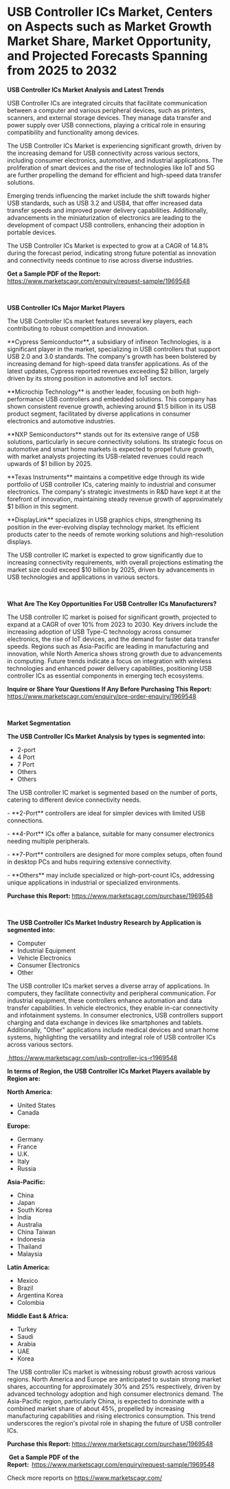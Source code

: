 <p><h1>USB Controller ICs Market, Centers on Aspects such as Market Growth Market Share, Market Opportunity, and Projected Forecasts Spanning from 2025 to 2032</h1></p><p><strong>USB Controller ICs Market Analysis and Latest Trends</strong></p>
<p><p>USB Controller ICs are integrated circuits that facilitate communication between a computer and various peripheral devices, such as printers, scanners, and external storage devices. They manage data transfer and power supply over USB connections, playing a critical role in ensuring compatibility and functionality among devices.</p><p>The USB Controller ICs Market is experiencing significant growth, driven by the increasing demand for USB connectivity across various sectors, including consumer electronics, automotive, and industrial applications. The proliferation of smart devices and the rise of technologies like IoT and 5G are further propelling the demand for efficient and high-speed data transfer solutions.</p><p>Emerging trends influencing the market include the shift towards higher USB standards, such as USB 3.2 and USB4, that offer increased data transfer speeds and improved power delivery capabilities. Additionally, advancements in the miniaturization of electronics are leading to the development of compact USB controllers, enhancing their adoption in portable devices. </p><p>The USB Controller ICs Market is expected to grow at a CAGR of 14.8% during the forecast period, indicating strong future potential as innovation and connectivity needs continue to rise across diverse industries.</p></p>
<p><strong>Get a Sample PDF of the Report:&nbsp;</strong> <a href="https://www.marketscagr.com/enquiry/request-sample/1969548?utm_campaign=2265&utm_medium=2&utm_source=Github&utm_content=ia&utm_term=13022025&utm_id=usb-controller-ics">https://www.marketscagr.com/enquiry/request-sample/1969548</a></p>
<p>&nbsp;</p>
<p><strong>USB Controller ICs Major Market Players</strong></p>
<p><p>The USB Controller ICs market features several key players, each contributing to robust competition and innovation. </p><p>**Cypress Semiconductor**, a subsidiary of infineon Technologies, is a significant player in the market, specializing in USB controllers that support USB 2.0 and 3.0 standards. The company's growth has been bolstered by increasing demand for high-speed data transfer applications. As of the latest updates, Cypress reported revenues exceeding $2 billion, largely driven by its strong position in automotive and IoT sectors.</p><p>**Microchip Technology** is another leader, focusing on both high-performance USB controllers and embedded solutions. This company has shown consistent revenue growth, achieving around $1.5 billion in its USB product segment, facilitated by diverse applications in consumer electronics and automotive industries.</p><p>**NXP Semiconductors** stands out for its extensive range of USB solutions, particularly in secure connectivity solutions. Its strategic focus on automotive and smart home markets is expected to propel future growth, with market analysts projecting its USB-related revenues could reach upwards of $1 billion by 2025.</p><p>**Texas Instruments** maintains a competitive edge through its wide portfolio of USB controller ICs, catering mainly to industrial and consumer electronics. The company's strategic investments in R&D have kept it at the forefront of innovation, maintaining steady revenue growth of approximately $1 billion in this segment.</p><p>**DisplayLink** specializes in USB graphics chips, strengthening its position in the ever-evolving display technology market. Its efficient products cater to the needs of remote working solutions and high-resolution displays.</p><p>The USB controller IC market is expected to grow significantly due to increasing connectivity requirements, with overall projections estimating the market size could exceed $10 billion by 2025, driven by advancements in USB technologies and applications in various sectors.</p></p>
<p>&nbsp;</p>
<p><strong>What Are The Key Opportunities For USB Controller ICs Manufacturers?</strong></p>
<p><p>The USB controller IC market is poised for significant growth, projected to expand at a CAGR of over 10% from 2023 to 2030. Key drivers include the increasing adoption of USB Type-C technology across consumer electronics, the rise of IoT devices, and the demand for faster data transfer speeds. Regions such as Asia-Pacific are leading in manufacturing and innovation, while North America shows strong growth due to advancements in computing. Future trends indicate a focus on integration with wireless technologies and enhanced power delivery capabilities, positioning USB controller ICs as essential components in emerging tech ecosystems.</p></p>
<p><strong>Inquire or Share Your Questions If Any Before Purchasing This Report:</strong> <a href="https://www.marketscagr.com/enquiry/pre-order-enquiry/1969548?utm_campaign=2265&utm_medium=2&utm_source=Github&utm_content=ia&utm_term=13022025&utm_id=usb-controller-ics">https://www.marketscagr.com/enquiry/pre-order-enquiry/1969548</a></p>
<p>&nbsp;</p>
<p><strong>Market Segmentation</strong></p>
<p><strong>The USB Controller ICs Market Analysis by types is segmented into:</strong></p>
<p><ul><li>2-port</li><li>4 Port</li><li>7 Port</li><li>Others</li><li>Others</li></ul></p>
<p><p>The USB controller IC market is segmented based on the number of ports, catering to different device connectivity needs. </p><p>- **2-Port** controllers are ideal for simpler devices with limited USB connections.</p><p>- **4-Port** ICs offer a balance, suitable for many consumer electronics needing multiple peripherals.</p><p>- **7-Port** controllers are designed for more complex setups, often found in desktop PCs and hubs requiring extensive connectivity. </p><p>- **Others** may include specialized or high-port-count ICs, addressing unique applications in industrial or specialized environments.</p></p>
<p><strong>Purchase this Report:&nbsp;</strong><a href="https://www.marketscagr.com/purchase/1969548?utm_campaign=2265&utm_medium=2&utm_source=Github&utm_content=ia&utm_term=13022025&utm_id=usb-controller-ics">https://www.marketscagr.com/purchase/1969548</a></p>
<p>&nbsp;</p>
<p><strong>The USB Controller ICs Market Industry Research by Application is segmented into:</strong></p>
<p><ul><li>Computer</li><li>Industrial Equipment</li><li>Vehicle Electronics</li><li>Consumer Electronics</li><li>Other</li></ul></p>
<p><p>The USB controller ICs market serves a diverse array of applications. In computers, they facilitate connectivity and peripheral communication. For industrial equipment, these controllers enhance automation and data transfer capabilities. In vehicle electronics, they enable in-car connectivity and infotainment systems. In consumer electronics, USB controllers support charging and data exchange in devices like smartphones and tablets. Additionally, "Other" applications include medical devices and smart home systems, highlighting the versatility and integral role of USB controller ICs across various sectors.</p></p>
<p><a href="https://www.marketscagr.com/usb-controller-ics-r1969548?utm_campaign=2265&utm_medium=2&utm_source=Github&utm_content=ia&utm_term=13022025&utm_id=usb-controller-ics">&nbsp;https://www.marketscagr.com/usb-controller-ics-r1969548</a></p>
<p><strong>In terms of Region, the USB Controller ICs Market Players available by Region are:</strong></p>
<p>
    <p> <strong> North America: </strong>
        <ul>
            <li>United States</li>
            <li>Canada</li>
        </ul>
        </p> 
    <p> <strong> Europe: </strong>
        <ul>
            <li>Germany</li>
            <li>France</li>
            <li>U.K.</li>
            <li>Italy</li>
            <li>Russia</li>
        </ul>
        </p> 
    <p> <strong> Asia-Pacific: </strong>
        <ul>
            <li>China</li>
            <li>Japan</li>
            <li>South Korea</li>
            <li>India</li>
            <li>Australia</li>
            <li>China Taiwan</li>
            <li>Indonesia</li>
            <li>Thailand</li>
            <li>Malaysia</li>
        </ul>
        </p> 
    <p> <strong> Latin America: </strong>
        <ul>
            <li>Mexico</li>
            <li>Brazil</li>
            <li>Argentina Korea</li>
            <li>Colombia</li>
        </ul>
        </p> 
    <p> <strong> Middle East & Africa: </strong>
        <ul>
            <li>Turkey</li>
            <li>Saudi</li>
            <li>Arabia</li>
            <li>UAE</li>
            <li>Korea</li>
        </ul>
    </p>
    </p>
<p><p>The USB controller ICs market is witnessing robust growth across various regions. North America and Europe are anticipated to sustain strong market shares, accounting for approximately 30% and 25% respectively, driven by advanced technology adoption and high consumer electronics demand. The Asia-Pacific region, particularly China, is expected to dominate with a combined market share of about 45%, propelled by increasing manufacturing capabilities and rising electronics consumption. This trend underscores the region's pivotal role in shaping the future of USB controller ICs.</p></p>
<p><strong>Purchase this Report: </strong><a href="https://www.marketscagr.com/purchase/1969548?utm_campaign=2265&utm_medium=2&utm_source=Github&utm_content=ia&utm_term=13022025&utm_id=usb-controller-ics">https://www.marketscagr.com/purchase/1969548</a></p>
<p>&nbsp;<strong>Get a Sample PDF of the Report:&nbsp;&nbsp;</strong><a href="https://www.marketscagr.com/enquiry/request-sample/1969548?utm_campaign=2265&utm_medium=2&utm_source=Github&utm_content=ia&utm_term=13022025&utm_id=usb-controller-ics">https://www.marketscagr.com/enquiry/request-sample/1969548</a></p>
<p><strong></strong></p>
<p>Check more reports on <a href="https://www.marketscagr.com/?utm_campaign=2265&utm_medium=2&utm_source=Github&utm_content=ia&utm_term=13022025&utm_id=usb-controller-ics">https://www.marketscagr.com/</a></p>